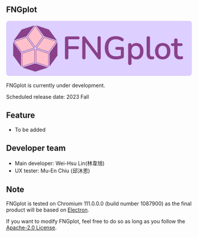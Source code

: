 ## FNGplot
![Logo with text](svg/logo/logo_with_text.svg)

FNGplot is currently under development. 

Scheduled release date: 2023 Fall

## Feature

- To be added

## Developer team
- Main developer: Wei-Hsu Lin(林韋旭) 
- UX tester: Mu-En Chiu (邱沐恩)

## Note
FNGplot is tested on Chromium 111.0.0.0 (build number 1087900) as the final product will be based on [Electron](https://github.com/electron/electron).

If you want to modify FNGplot, feel free to do so as long as you follow the [Apache-2.0 License](LICENSE.txt).